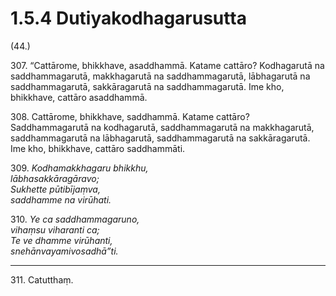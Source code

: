 # 1.5.4 Dutiyakodhagarusutta

(44.)

307\. “Cattārome, bhikkhave, asaddhammā. Katame cattāro? Kodhagarutā na saddhammagarutā, makkhagarutā na saddhammagarutā, lābhagarutā na saddhammagarutā, sakkāragarutā na saddhammagarutā. Ime kho, bhikkhave, cattāro asaddhammā.

308\. Cattārome, bhikkhave, saddhammā. Katame cattāro? Saddhammagarutā na kodhagarutā, saddhammagarutā na makkhagarutā, saddhammagarutā na lābhagarutā, saddhammagarutā na sakkāragarutā. Ime kho, bhikkhave, cattāro saddhammāti.

309\. _Kodhamakkhagaru bhikkhu,_  
_lābhasakkāragāravo;_  
_Sukhette pūtibījaṃva,_  
_saddhamme na virūhati._  

310\. _Ye ca saddhammagaruno,_  
_vihaṃsu viharanti ca;_  
_Te ve dhamme virūhanti,_  
_snehānvayamivosadhā”ti._  

---

311\. Catutthaṃ.
